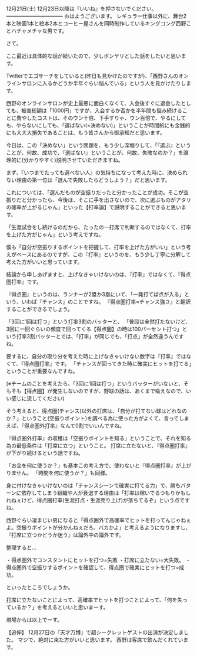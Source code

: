 12月21日(土) 12月23日以降は『いいね』を押さないでください。
━━━━━━━━━━━
おはようございます。
レギュラー仕事以外に、舞台2本と映画1本と絵本2本とコーヒー屋さんを同時制作しているキングコング西野ことハチャメチャな男です。

さて。

ここ最近は具体的な話が続いたので、少しボンヤリとした話をしたいと思います。

Twitterでエゴサーチをしていると(昨日も見かけたのですが)、「西野さんのオンラインサロンに入るかどうか半年ぐらい悩んでいる」という人を見かけたりします。

西野のオンラインサロンが史上最悪に面白くなくて、入会後すぐに退会したとしても、被害総額は「1000円」ですが、入会するか否かを半年間も悩み続けることに費やしたコストは、そのウン十倍、下手すりゃ、ウン百倍で、やるにしても、やらないにしても、「選ばない(=決めない)」ということが時間的にも金銭的にも大大大損失であることは、もう皆さんから御承知だと思います。

今日は、この「決めない」という問題を、もう少し深堀りして、「『選ぶ』ということが、何故、成功で、『選ばない』ということが、何故、失敗なのか？」を論理的に(分かりやすく)説明させていただきますね。

まず、『いつまでたっても選べない人』の気持ちになって考えた時に、決められない理由の第一位は「選んで失敗したらどうしよう？」だと思います。

これについては、「選んだものが空振りだったと分かったことが成功。そこが空振りだと分かったら、今後は、そこに手を出さないので、次に選ぶものがアタリの確率が上がるじゃん」といった【打率論】で説明することができると思います。

「生涯試合をし続けるのだから、たったの一打席で判断するのではなくて、打率を上げた方がじゃん」という考えですね。

僕も「自分が空振りするポイントを把握して、打率を上げた方がいい」という考えがベースにあるのですが、この『打率』というのを、もう少し丁寧に分解して考えた方がいいと思っています。

結論から申しあげますと、上げなきゃいけないのは、『打率』ではなくて、『得点圏打率』です。

『得点圏』というのは、ランナーが2塁か3塁にいて、「一発打てば点が入る」という、いわば『チャンス』のことですね。
『得点圏打率=チャンス強さ』と翻訳することができるでしょう。

「3回に1回は打つ」という打率3割のバッターと、
「普段は全然打たないけど、3回に一回ぐらいの頻度で回ってくる【得点圏】の時は100パーセント打つ」という打率3割バッターとでは、「打率」が同じでも、「打点」が全然違うんですね。

要するに、自分の取り分を考えた時に上げなきゃいけない数字は『打率』ではなくて、『得点圏打率』です。
「チャンスが回ってきた時に確実にヒットを打てる」ということが重要なんですね。

(※チームのことを考えたら、「3回に1回は打つ」というバッターがいないと、そもそも【得点圏】が発生しないのですが、野球の話は、あくまで喩えなので、いい感じに流してください)

そう考えると、得点圏(チャンス)以外の打席は、「自分が打てない球はどれなのか？」ということ(空振りポイント)を調べる為に使った方がよくて、言ってしまえば、『得点圏外打率』なんて0割でいいんですね。

『得点圏外打率』の収穫は「空振りポイントを知る」ということで、それを知る為の最低条件は「打席に立つ」ということ。
打席に立たないと、『得点圏打率』が下がり続けるという話ですね。

「お金を何に使うか？」も基本この考え方で、使わないと『得点圏打率』が上がりません。
「時間を何に使うか？」も同様。

身に付けなきゃいけないのは「チャンスシーンで確実に打てる力」で、勝ちパターンに依存してしまう組織や人が衰退する理由は「打率は稼いでるつもりかもしれねぇけど、得点圏打率(生涯打点・生涯売り上げ)が落ちてるぞ」という点ですね。

西野ぐらい凄まじい男になると「得点圏外で高確率でヒットを打ってんじゃねぇよ。空振りポイントが分かんねぇだろ。バカかよ」と考えるようになりますし、『打席に立つかどうか迷う』は論外中の論外です。

整理すると…

・得点圏外でコンスタントにヒットを打つ=失敗
・打席に立たない=大失敗。
・得点圏外で空振りするポイントを確認して、得点圏で確実にヒットを打つ=成功。

といったところでしょうか。

打席に立たないことによって、高確率でヒットを打つことによって、「何を失っているか？」を考えるといいと思いまーす。

現場からは以上でーす。

【追伸】
12月27日の『天才万博』で超シークレットゲストの出演が決定しました。
マジで、絶対に来た方がいいと思います。
西野は客席で飲んだくれています。
